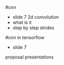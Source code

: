 #cnn
- slide 7
2d convolution
- what is it
- step by step
strides

#cnn in tensorflow
- slide 7

proposal presentations


